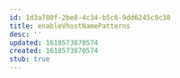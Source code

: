 ```yaml
---
id: 1d3a780f-2be8-4c34-b5c6-9dd6245c9c38
title: enableVhostNamePatterns
desc: ''
updated: 1618573870574
created: 1618573870574
stub: true
---
```


